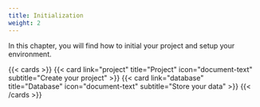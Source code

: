```yaml
---
title: Initialization
weight: 2
---
```


In this chapter, you will find how to initial your project and setup your environment.


{{< cards >}}
  {{< card link="project" title="Project" icon="document-text" subtitle="Create your project" >}}
  {{< card link="database" title="Database" icon="document-text" subtitle="Store your data" >}}
{{< /cards >}}